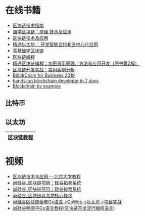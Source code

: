 
# 在线书籍
* [区块链技术指南](https://weread.qq.com/web/reader/49d325505cedc249d6154dbkc81322c012c81e728d9d180)
* [自学区块链：原理 技术及应用](https://weread.qq.com/web/bookDetail/f1832a507193eee0f18ddfd)
* [区块链技术及应用](https://weread.qq.com/web/reader/a8b3275071c2a7cfa8b002e)
* [精通以太坊： 开发智能合约和去中心化应用](https://weread.qq.com/web/reader/c0532740718247c1c0545f7)
* [零基础学区块链](https://weread.qq.com/web/bookDetail/35c3249071db9da035c6099)
* [区块链编程](https://weread.qq.com/web/bookDetail/67532b2071db38b66750e3c)
* [精通区块链编程：加密货币原理、方法和应用开发（原书第2版）](https://weread.qq.com/web/reader/e0932c0071863d0ce099437)
* [区块链开发实战：实用案例分析](https://weread.qq.com/web/reader/f9932260719ad5f3f99f9d3kc81322c012c81e728d9d180)
* [BlockChain for Business 2019](https://weread.qq.com/web/bookDetail/ecf32790722ffb6cecfa896)
* [hands-on blockchain developer in 7 days](https://weread.qq.com/web/bookDetail/70232600722ffaec70272ac)
* [Blockchain by example](https://weread.qq.com/web/bookDetail/4fd32540722ffbfc4fdf990)

## 比特币
## 以太坊


[区块链教程](https://www.yiibai.com/blockchain/)|
---|


# 视频
* [区块链技术与应用---北京大学教程](https://www.youtube.com/playlist?list=PLnTPdMjBRmAYehJkVbAXqxO-0cc9ALC6V)
* [尚硅谷_区块链项目：硅谷拍卖系统](https://www.bilibili.com/video/av75662996?from=search&seid=18272263271870877273)
* [尚硅谷_区块链项目：硅谷投票系统](https://www.bilibili.com/video/av75662156?from=search&seid=14417099915885539219)
* [尚硅谷_区块链以太坊核心技术](https://www.bilibili.com/video/av75649294/?spm_id_from=333.788.videocard.4)
* [尚硅谷区块链全套Go语言→GoWeb→以太坊→项目实战](https://www.bilibili.com/video/av75715752/?spm_id_from=333.788.videocard.3)
* [尚硅谷韩顺平Go语言教程(区块链开发流行编程语言)](https://www.bilibili.com/video/av73576628/?spm_id_from=333.788.videocard.7)

